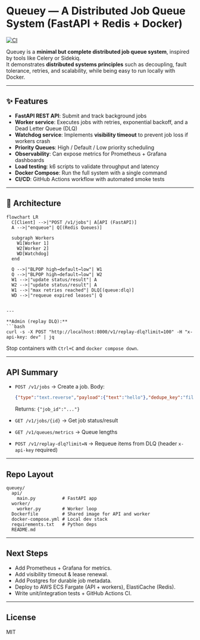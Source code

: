 # Queuey — A Distributed Job Queue System (FastAPI + Redis + Docker)

[![CI](https://github.com/liangyinglly/queuey/actions/workflows/ci.yml/badge.svg)](../../actions)

Queuey is a **minimal but complete distributed job queue system**, inspired by tools like Celery or Sidekiq.  
It demonstrates **distributed systems principles** such as decoupling, fault tolerance, retries, and scalability, while being easy to run locally with Docker.

---

## ✨ Features
- **FastAPI REST API**: Submit and track background jobs
- **Worker service**: Executes jobs with retries, exponential backoff, and a Dead Letter Queue (DLQ)
- **Watchdog service**: Implements **visibility timeout** to prevent job loss if workers crash
- **Priority Queues**: High / Default / Low priority scheduling
- **Observability**: Can expose metrics for Prometheus + Grafana dashboards
- **Load testing**: k6 scripts to validate throughput and latency
- **Docker Compose**: Run the full system with a single command
- **CI/CD**: GitHub Actions workflow with automated smoke tests

---

## 📐 Architecture

```mermaid
flowchart LR
  C[Client] -->|"POST /v1/jobs"| A[API (FastAPI)]
  A -->|"enqueue"| Q[(Redis Queues)]

  subgraph Workers
    W1[Worker 1]
    W2[Worker 2]
    WD[Watchdog]
  end

  Q -->|"BLPOP high→default→low"| W1
  Q -->|"BLPOP high→default→low"| W2
  W1 -->|"update status/result"| A
  W2 -->|"update status/result"| A
  W1 -->|"max retries reached"| DLQ[(queue:dlq)]
  WD -->|"requeue expired leases"| Q


---

**Admin (replay DLQ):**
```bash
curl -s -X POST "http://localhost:8000/v1/replay-dlq?limit=100" -H "x-api-key: dev" | jq
```

Stop containers with `Ctrl+C` and `docker compose down`.

---

## API Summary

- `POST /v1/jobs` → Create a job. Body:
  ```json
  {"type":"text.reverse","payload":{"text":"hello"},"dedupe_key":"file123:200x200"}
  ```
  Returns: `{"job_id":"..."}`

- `GET /v1/jobs/{id}` → Get job status/result

- `GET /v1/queues/metrics` → Queue lengths

- `POST /v1/replay-dlq?limit=N` → Requeue items from DLQ (header `x-api-key` required)

---

## Repo Layout

```
queuey/
  api/
    main.py          # FastAPI app
  worker/
    worker.py        # Worker loop
  Dockerfile         # Shared image for API and worker
  docker-compose.yml # Local dev stack
  requirements.txt   # Python deps
  README.md
```

---

## Next Steps

- Add Prometheus + Grafana for metrics.
- Add visibility timeout & lease renewal.
- Add Postgres for durable job metadata.
- Deploy to AWS ECS Fargate (API + workers), ElastiCache (Redis).
- Write unit/integration tests + GitHub Actions CI.

---

## License

MIT
